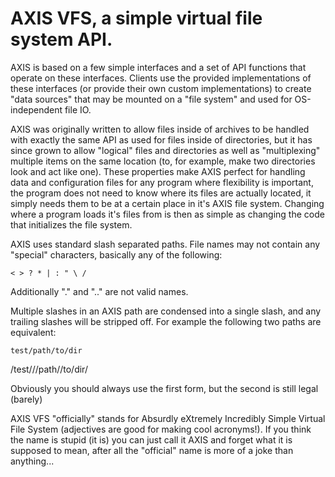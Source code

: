 # AXIS VFS, a simple virtual file system API.

AXIS is based on a few simple interfaces and a set of API functions that operate on these interfaces.
Clients use the provided implementations of these interfaces (or provide their own custom implementations)
to create "data sources" that may be mounted on a "file system" and used for OS-independent file IO.

AXIS was originally written to allow files inside of archives to be handled with exactly the same API as
used for files inside of directories, but it has since grown to allow "logical" files and directories as
well as "multiplexing" multiple items on the same location (to, for example, make two directories look
and act like one). These properties make AXIS perfect for handling data and configuration files for any
program where flexibility is important, the program does not need to know where its files are actually
located, it simply needs them to be at a certain place in it's AXIS file system. Changing where a program
loads it's files from is then as simple as changing the code that initializes the file system.

AXIS uses standard slash separated paths. File names may not contain any "special" characters, basically
any of the following:

	< > ? * | : " \ /

Additionally "." and ".." are not valid names.

Multiple slashes in an AXIS path are condensed into a single slash, and any trailing slashes will be stripped off.
For example the following two paths are equivalent:

	test/path/to/dir
  /test///path//to/dir/

Obviously you should always use the first form, but the second is still legal (barely)

AXIS VFS "officially" stands for Absurdly eXtremely Incredibly Simple Virtual File System (adjectives are
good for making cool acronyms!). If you think the name is stupid (it is) you can just call it AXIS and
forget what it is supposed to mean, after all the "official" name is more of a joke than anything...
